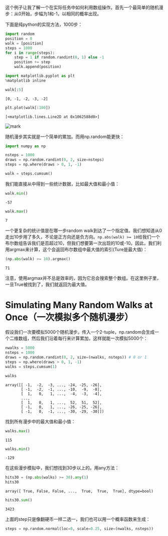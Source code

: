 
这个例子让我了解一个在实际任务中如何利用数组操作。首先一个最简单的随机漫步：从0开始，步幅为1和-1，以相同的概率出现。

下面是纯python的实现方法，1000步：


```python
import random
position = 0
walk = [position]
steps = 1000
for i in range(steps):
    step = 1 if random.randint(0, 1) else -1
    position += step
    walk.append(position)
```


```python
import matplotlib.pyplot as plt
%matplotlib inline
```


```python
walk[:5]
```




    [0, -1, -2, -3, -2]




```python
plt.plot(walk[:100])
```




    [<matplotlib.lines.Line2D at 0x1062588d0>]




![mark](http://pacdb2bfr.bkt.clouddn.com/blog/image/180708/8iC8e3L37K.png?imageslim)

随机漫步其实就是一个简单的累加。而用np.random能更快：


```python
import numpy as np
```


```python
nsteps = 1000
draws = np.random.randint(0, 2, size=nsteps)
steps = np.where(draws > 0, 1, -1)
```


```python
walk = steps.cumsum()
```

我们能直接从中得到一些统计数据，比如最大值和最小值：


```python
walk.min()
```




    -57




```python
walk.max()
```




    7



一个更复杂的统计值是在哪一步random walk到达了一个指定值。我们想知道从0走出10步用了多久，不论是正方向还是负方向。`np.abs(walk) >= 10`给我们一个布尔数组告诉我们是否超过10，但我们想要第一次出现的10或-10。因此，我们利用argmax来计算，这个会返回布尔数组中最大值的索引(Ture是最大值)：


```python
(np.abs(walk) >= 10).argmax()
```




    71



注意，使用argmax并不总是效率的，因为它总会搜索整个数组。在这里例子里，一旦True被找到了，我们就返回为最大值。

# Simulating Many Random Walks at Once（一次模拟多个随机漫步）

假设我们一次要模拟5000个随机漫步。传入一个2-tuple，np.random会生成一个二维数组，然后我们沿着每行来计算累加，这样就能一次模拟5000个：


```python
nwalks = 5000
nsteps = 1000
draws = np.random.randint(0, 2, size=(nwalks, nsteps)) # 0 or 1
steps = np.where(draws > 0, 1, -1)
walks = steps.cumsum(1)
```


```python
walks
```




    array([[ -1,  -2,  -3, ..., -24, -25, -26],
           [ -1,  -2,  -1, ..., -10,  -9,  -8],
           [  1,   0,   1, ...,  -4,  -3,  -4],
           ...,
           [  1,   0,   1, ...,  52,  51,  52],
           [ -1,   0,   1, ..., -26, -25, -26],
           [ -1,   0,  -1, ..., -30, -29, -30]])



找到所有漫步中的最大值和最小值：


```python
walks.max()
```




    115




```python
walks.min()
```




    -129



在这些漫步模拟中，我们想找到30步以上的。用any方法：


```python
hits30 = (np.abs(walks) >= 30).any(1)
hits30
```




    array([ True, False, False, ...,  True,  True,  True], dtype=bool)




```python
hits30.sum()
```




    3423



上面的step只是像翻硬币一样二选一，我们也可以用一个概率函数来生成：


```python
steps = np.random.normal(loc=0, scale=0.25, size=(nwalks, nsteps))
```


```python

```

